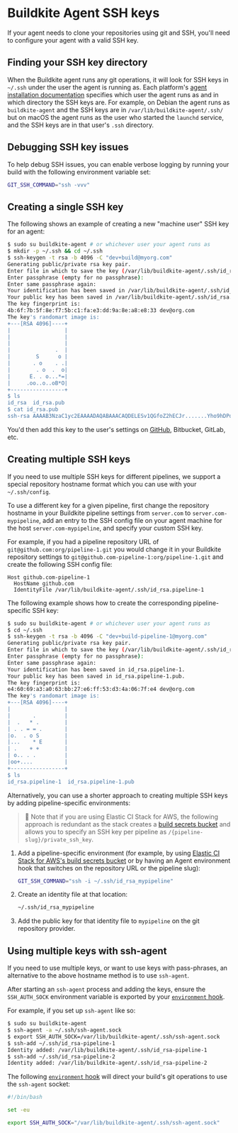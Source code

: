 # Buildkite Agent SSH keys

If your agent needs to clone your repositories using git and SSH, you'll need to configure your agent with a valid SSH key.


## Finding your SSH key directory

When the Buildkite agent runs any git operations, it will look for SSH keys in `~/.ssh` under the user the agent is running as. Each platform's [agent installation documentation](/docs/agent/v3/installation) specifies which user the agent runs as and in which directory the SSH keys are. For example, on Debian the agent runs as `buildkite-agent` and the SSH keys are in `/var/lib/buildkite-agent/.ssh/` but on macOS the agent runs as the user who started the `launchd` service, and the SSH keys are in that user's `.ssh` directory.

## Debugging SSH key issues

To help debug SSH issues, you can enable verbose logging by running your build with the following environment variable set:

```bash
GIT_SSH_COMMAND="ssh -vvv"
```

## Creating a single SSH key

The following shows an example of creating a new "machine user" SSH key for an agent:

```bash
$ sudo su buildkite-agent # or whichever user your agent runs as
$ mkdir -p ~/.ssh && cd ~/.ssh
$ ssh-keygen -t rsa -b 4096 -C "dev+build@myorg.com"
Generating public/private rsa key pair.
Enter file in which to save the key (/var/lib/buildkite-agent/.ssh/id_rsa):
Enter passphrase (empty for no passphrase):
Enter same passphrase again:
Your identification has been saved in /var/lib/buildkite-agent/.ssh/id_rsa.
Your public key has been saved in /var/lib/buildkite-agent/.ssh/id_rsa.pub.
The key fingerprint is:
4b:6f:7b:5f:8e:f7:5b:c1:fa:e3:dd:9a:8e:a8:e8:33 dev@org.com
The key's randomart image is:
+---[RSA 4096]----+
|                 |
|                 |
|                 |
|              .  |
|        S      o |
|       . o    . .|
|        . o  .  o|
|      E. . o...*=|
|     .oo..o..oB*O|
+-----------------+
$ ls
id_rsa  id_rsa.pub
$ cat id_rsa.pub
ssh-rsa AAAAB3NzaC1yc2EAAAADAQABAAACAQDELESv1QGfoZ2hECJr.......Yho9hDPoNefDbcdZM4NdKWTVmyNGQo6YTzw== dev+build@myorg.com
```

You'd then add this key to the user's settings on [GitHub](/docs/agent/v3/github-ssh-keys), Bitbucket, GitLab, etc.

## Creating multiple SSH keys

If you need to use multiple SSH keys for different pipelines, we support a special repository hostname format which you can use with your `~/.ssh/config`.

To use a different key for a given pipeline, first change the repository hostname in your Buildkite pipeline settings from `server.com` to `server.com-mypipeline`, add an entry to the SSH config file on your agent machine for the host `server.com-mypipeline`, and specify your custom SSH key.

For example, if you had a pipeline repository URL of `git@github.com:org/pipeline-1.git` you would change it in your Buildkite repository settings to `git@github.com-pipeline-1:org/pipeline-1.git` and create the following SSH config file:

```
Host github.com-pipeline-1
  HostName github.com
  IdentityFile /var/lib/buildkite-agent/.ssh/id_rsa.pipeline-1
```

The following example shows how to create the corresponding pipeline-specific SSH key:

```bash
$ sudo su buildkite-agent # or whichever user your agent runs as
$ cd ~/.ssh
$ ssh-keygen -t rsa -b 4096 -C "dev+build-pipeline-1@myorg.com"
Generating public/private rsa key pair.
Enter file in which to save the key (/var/lib/buildkite-agent/.ssh/id_rsa): id_rsa.pipeline-1
Enter passphrase (empty for no passphrase):
Enter same passphrase again:
Your identification has been saved in id_rsa.pipeline-1.
Your public key has been saved in id_rsa.pipeline-1.pub.
The key fingerprint is:
e4:60:69:a3:a0:63:bb:27:e6:ff:53:d3:4a:06:7f:e4 dev@org.com
The key's randomart image is:
+---[RSA 4096]----+
|                 |
|       .         |
|  .   * .        |
| . . = = .       |
|o.  . o S        |
|...    * E       |
| .    + +        |
| o.. . .         |
|oo+....          |
+-----------------+
$ ls
id_rsa.pipeline-1  id_rsa.pipeline-1.pub
```

Alternatively, you can use a shorter approach to creating multiple SSH keys by adding pipeline-specific environments:

>📘
> Note that if you are using Elastic CI Stack for AWS, the following approach is redundant as the stack creates a <a href="/docs/agent/v3/elastic-ci-aws/security#build-secrets">build secrets bucket</a> and allows you to specify an SSH key per pipeline as <code>/{pipeline-slug}/private_ssh_key</code>.

1. Add a pipeline-specific environment (for example, by using [Elastic CI Stack for AWS's build secrets bucket](/docs/agent/v3/elastic-ci-aws/security#build-secrets) or by having an Agent environment hook that switches on the repository URL or the pipeline slug):  

    ```bash
    GIT_SSH_COMMAND="ssh -i ~/.ssh/id_rsa_mypipeline"
    ```
2. Create an identity file at that location:

    ```bash
    ~/.ssh/id_rsa_mypipeline
    ```
3. Add the public key for that identity file to `mypipeline` on the git repository provider.  

## Using multiple keys with ssh-agent

If you need to use multiple keys, or want to use keys with pass-phrases, an alternative to the above hostname method is to use `ssh-agent`.

After starting an `ssh-agent` process and adding the keys, ensure the `SSH_AUTH_SOCK` environment variable is exported by your [`environment` hook](/docs/agent/v3/hooks#job-lifecycle-hooks).

For example, if you set up `ssh-agent` like so:

```bash
$ sudo su buildkite-agent
$ ssh-agent -a ~/.ssh/ssh-agent.sock
$ export SSH_AUTH_SOCK=/var/lib/buildkite-agent/.ssh/ssh-agent.sock
$ ssh-add ~/.ssh/id_rsa-pipeline-1
Identity added: /var/lib/buildkite-agent/.ssh/id_rsa-pipeline-1
$ ssh-add ~/.ssh/id_rsa-pipeline-2
Identity added: /var/lib/buildkite-agent/.ssh/id_rsa-pipeline-2
```

The following [`environment` hook](/docs/agent/v3/hooks#job-lifecycle-hooks)
will direct your build's git operations to use the `ssh-agent` socket:

```bash
#!/bin/bash

set -eu

export SSH_AUTH_SOCK="/var/lib/buildkite-agent/.ssh/ssh-agent.sock"
```
